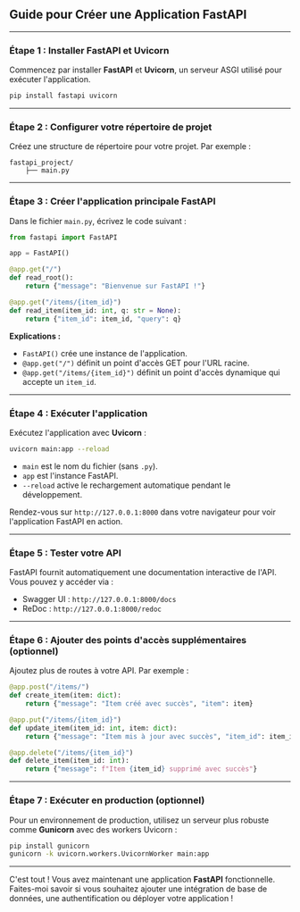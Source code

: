 ## Guide pour Créer une Application FastAPI

---

### Étape 1 : Installer FastAPI et Uvicorn
Commencez par installer **FastAPI** et **Uvicorn**, un serveur ASGI utilisé pour exécuter l'application.

```bash
pip install fastapi uvicorn
```

---

### Étape 2 : Configurer votre répertoire de projet
Créez une structure de répertoire pour votre projet. Par exemple :

```
fastapi_project/
    ├── main.py
```

---

### Étape 3 : Créer l'application principale FastAPI
Dans le fichier `main.py`, écrivez le code suivant :

```python
from fastapi import FastAPI

app = FastAPI()

@app.get("/")
def read_root():
    return {"message": "Bienvenue sur FastAPI !"}

@app.get("/items/{item_id}")
def read_item(item_id: int, q: str = None):
    return {"item_id": item_id, "query": q}
```

**Explications :**
- `FastAPI()` crée une instance de l'application.
- `@app.get("/")` définit un point d'accès GET pour l'URL racine.
- `@app.get("/items/{item_id}")` définit un point d'accès dynamique qui accepte un `item_id`.

---

### Étape 4 : Exécuter l'application
Exécutez l'application avec **Uvicorn** :

```bash
uvicorn main:app --reload
```

- `main` est le nom du fichier (sans `.py`).
- `app` est l'instance FastAPI.
- `--reload` active le rechargement automatique pendant le développement.

Rendez-vous sur `http://127.0.0.1:8000` dans votre navigateur pour voir l'application FastAPI en action.

---

### Étape 5 : Tester votre API
FastAPI fournit automatiquement une documentation interactive de l'API. Vous pouvez y accéder via :
- Swagger UI : `http://127.0.0.1:8000/docs`
- ReDoc : `http://127.0.0.1:8000/redoc`

---

### Étape 6 : Ajouter des points d'accès supplémentaires (optionnel)
Ajoutez plus de routes à votre API. Par exemple :

```python
@app.post("/items/")
def create_item(item: dict):
    return {"message": "Item créé avec succès", "item": item}

@app.put("/items/{item_id}")
def update_item(item_id: int, item: dict):
    return {"message": "Item mis à jour avec succès", "item_id": item_id, "item": item}

@app.delete("/items/{item_id}")
def delete_item(item_id: int):
    return {"message": f"Item {item_id} supprimé avec succès"}
```

---

### Étape 7 : Exécuter en production (optionnel)
Pour un environnement de production, utilisez un serveur plus robuste comme **Gunicorn** avec des workers Uvicorn :

```bash
pip install gunicorn
gunicorn -k uvicorn.workers.UvicornWorker main:app
```

---

C'est tout ! Vous avez maintenant une application **FastAPI** fonctionnelle. Faites-moi savoir si vous souhaitez ajouter une intégration de base de données, une authentification ou déployer votre application !
